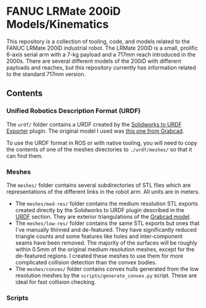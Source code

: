 # FANUC LRMate 200iD Models/Kinematics

This repository is a collection of tooling, code, and models related to the FANUC LRMate 200iD industrial robot.  The LRMate 200iD is a small, prolific 6-axis serial arm with a 7-kg payload and a 717mm reach introduced in the 2000s.  There are several different models of the 200iD with different payloads and reaches, but this repository currently has information related to the standard 717mm version.

## Contents

### Unified Robotics Description Format (URDF)

The `urdf/` folder contains a URDF created by the [Solidworks to URDF Exporter](http://wiki.ros.org/sw_urdf_exporter) plugin.  The original model I used was [this one from Grabcad](https://grabcad.com/library/fanuc-lr-mate-200id-1).

To use the URDF format in ROS or with native tooling, you will need to copy the contents of one of the meshes directories to `./urdf/meshes/` so that it can find them.


### Meshes

The `meshes/` folder contains several subdirectories of STL files which are representations of the different links in the robot arm.  All units are in meters.

* The `meshes/med-res/` folder contains the medium resolution STL exports created directly by the Solidworks to URDF plugin described in the [URDF](#unified-robotics-description-format--urdf-) section.  They are exterior triangulations of the [Grabcad model](https://grabcad.com/library/fanuc-lr-mate-200id-1).
* The `meshes/low-res/` folder contains the same STL exports but ones that I've manually thinned and de-featured.  They have significantly reduced triangle counts and some features like holes and inter-component seams have been removed.  The majority of the surfaces will be roughly within 0.5mm of the original medium resolution meshes, except for the de-featured regions.  I created these meshes to use them for more complicated collision detection than the convex bodies.
* The `meshes/convex/` folder contains convex hulls generated from the low resolution meshes by the `scripts/generate_convex.py` script.  These are ideal for fast collision checking.

### Scripts

